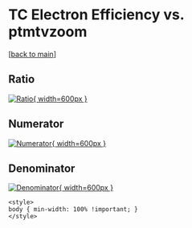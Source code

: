 # TC Electron Efficiency vs. ptmtvzoom

[[back to main](./)]



## Ratio

[![Ratio](../mtv/var/TC_11_eff_ptmtvzoom.png){ width=600px }](../mtv/var/TC_11_eff_ptmtvzoom.pdf)

## Numerator

[![Numerator](../mtv/num/TC_11_eff_ptmtvzoom_num.png){ width=600px }](../mtv/num/TC_11_eff_ptmtvzoom_num.pdf)

## Denominator

[![Denominator](../mtv/den/TC_11_eff_ptmtvzoom_den.png){ width=600px }](../mtv/den/TC_11_eff_ptmtvzoom_den.pdf)


``` {=html}
<style>
body { min-width: 100% !important; }
</style>
```
